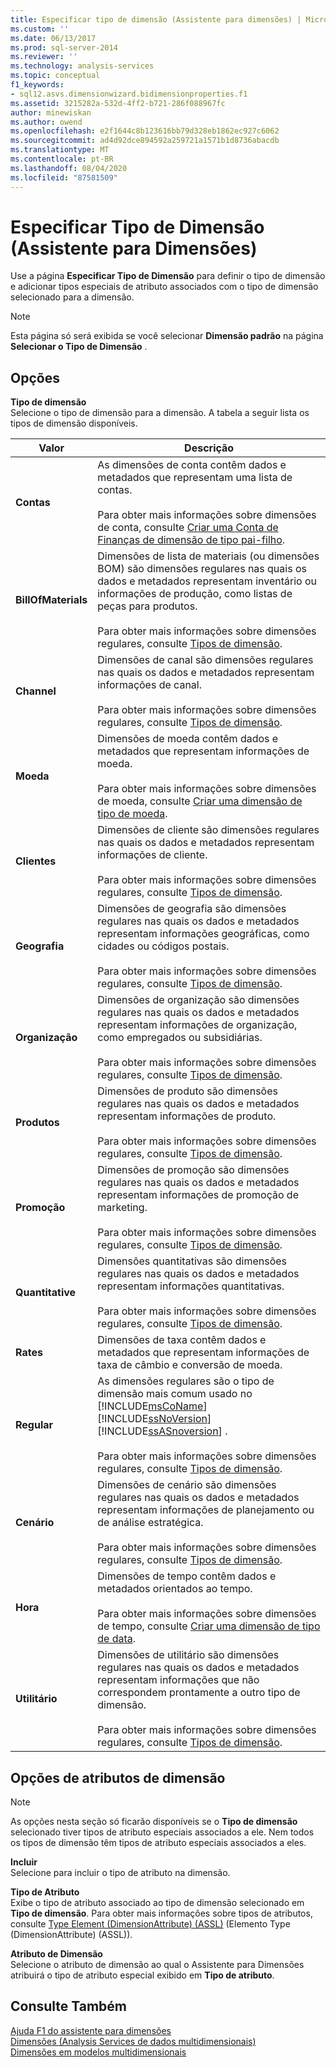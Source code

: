 ```yaml
---
title: Especificar tipo de dimensão (Assistente para dimensões) | Microsoft Docs
ms.custom: ''
ms.date: 06/13/2017
ms.prod: sql-server-2014
ms.reviewer: ''
ms.technology: analysis-services
ms.topic: conceptual
f1_keywords:
- sql12.asvs.dimensionwizard.bidimensionproperties.f1
ms.assetid: 3215282a-532d-4ff2-b721-286f088967fc
author: minewiskan
ms.author: owend
ms.openlocfilehash: e2f1644c8b123616bb79d328eb1862ec927c6062
ms.sourcegitcommit: ad4d92dce894592a259721a1571b1d8736abacdb
ms.translationtype: MT
ms.contentlocale: pt-BR
ms.lasthandoff: 08/04/2020
ms.locfileid: "87581509"
---
```

# <a name="specify-dimension-type-dimension-wizard"></a>Especificar Tipo de Dimensão (Assistente para Dimensões)
  Use a página **Especificar Tipo de Dimensão** para definir o tipo de dimensão e adicionar tipos especiais de atributo associados com o tipo de dimensão selecionado para a dimensão.  
  
> [!NOTE]  
>  Esta página só será exibida se você selecionar **Dimensão padrão** na página **Selecionar o Tipo de Dimensão** .  
  
## <a name="options"></a>Opções  
 **Tipo de dimensão**  
 Selecione o tipo de dimensão para a dimensão. A tabela a seguir lista os tipos de dimensão disponíveis.  
  
|Valor|Descrição|  
|-----------|-----------------|  
|**Contas**|As dimensões de conta contêm dados e metadados que representam uma lista de contas.<br /><br /> Para obter mais informações sobre dimensões de conta, consulte [Criar uma Conta de Finanças de dimensão de tipo pai-filho](multidimensional-models/database-dimensions-finance-account-of-parent-child-type.md).|  
|**BillOfMaterials**|Dimensões de lista de materiais (ou dimensões BOM) são dimensões regulares nas quais os dados e metadados representam inventário ou informações de produção, como listas de peças para produtos.<br /><br /> Para obter mais informações sobre dimensões regulares, consulte [Tipos de dimensão](multidimensional-models-olap-logical-dimension-objects/database-dimension-properties-types.md).|  
|**Channel**|Dimensões de canal são dimensões regulares nas quais os dados e metadados representam informações de canal.<br /><br /> Para obter mais informações sobre dimensões regulares, consulte [Tipos de dimensão](multidimensional-models-olap-logical-dimension-objects/database-dimension-properties-types.md).|  
|**Moeda**|Dimensões de moeda contêm dados e metadados que representam informações de moeda.<br /><br /> Para obter mais informações sobre dimensões de moeda, consulte [Criar uma dimensão de tipo de moeda](multidimensional-models/database-dimensions-create-a-currency-type-dimension.md).|  
|**Clientes**|Dimensões de cliente são dimensões regulares nas quais os dados e metadados representam informações de cliente.<br /><br /> Para obter mais informações sobre dimensões regulares, consulte [Tipos de dimensão](multidimensional-models-olap-logical-dimension-objects/database-dimension-properties-types.md).|  
|**Geografia**|Dimensões de geografia são dimensões regulares nas quais os dados e metadados representam informações geográficas, como cidades ou códigos postais.<br /><br /> Para obter mais informações sobre dimensões regulares, consulte [Tipos de dimensão](multidimensional-models-olap-logical-dimension-objects/database-dimension-properties-types.md).|  
|**Organização**|Dimensões de organização são dimensões regulares nas quais os dados e metadados representam informações de organização, como empregados ou subsidiárias.<br /><br /> Para obter mais informações sobre dimensões regulares, consulte [Tipos de dimensão](multidimensional-models-olap-logical-dimension-objects/database-dimension-properties-types.md).|  
|**Produtos**|Dimensões de produto são dimensões regulares nas quais os dados e metadados representam informações de produto.<br /><br /> Para obter mais informações sobre dimensões regulares, consulte [Tipos de dimensão](multidimensional-models-olap-logical-dimension-objects/database-dimension-properties-types.md).|  
|**Promoção**|Dimensões de promoção são dimensões regulares nas quais os dados e metadados representam informações de promoção de marketing.<br /><br /> Para obter mais informações sobre dimensões regulares, consulte [Tipos de dimensão](multidimensional-models-olap-logical-dimension-objects/database-dimension-properties-types.md).|  
|**Quantitative**|Dimensões quantitativas são dimensões regulares nas quais os dados e metadados representam informações quantitativas.<br /><br /> Para obter mais informações sobre dimensões regulares, consulte [Tipos de dimensão](multidimensional-models-olap-logical-dimension-objects/database-dimension-properties-types.md).|  
|**Rates**|Dimensões de taxa contêm dados e metadados que representam informações de taxa de câmbio e conversão de moeda.|  
|**Regular**|As dimensões regulares são o tipo de dimensão mais comum usado no [!INCLUDE[msCoName](../includes/msconame-md.md)] [!INCLUDE[ssNoVersion](../includes/ssnoversion-md.md)] [!INCLUDE[ssASnoversion](../includes/ssasnoversion-md.md)] .<br /><br /> Para obter mais informações sobre dimensões regulares, consulte [Tipos de dimensão](multidimensional-models-olap-logical-dimension-objects/database-dimension-properties-types.md).|  
|**Cenário**|Dimensões de cenário são dimensões regulares nas quais os dados e metadados representam informações de planejamento ou de análise estratégica.<br /><br /> Para obter mais informações sobre dimensões regulares, consulte [Tipos de dimensão](multidimensional-models-olap-logical-dimension-objects/database-dimension-properties-types.md).|  
|**Hora**|Dimensões de tempo contêm dados e metadados orientados ao tempo.<br /><br /> Para obter mais informações sobre dimensões de tempo, consulte [Criar uma dimensão de tipo de data](multidimensional-models/database-dimensions-create-a-date-type-dimension.md).|  
|**Utilitário**|Dimensões de utilitário são dimensões regulares nas quais os dados e metadados representam informações que não correspondem prontamente a outro tipo de dimensão.<br /><br /> Para obter mais informações sobre dimensões regulares, consulte [Tipos de dimensão](multidimensional-models-olap-logical-dimension-objects/database-dimension-properties-types.md).|  
  
## <a name="dimension-attributes-options"></a>Opções de atributos de dimensão  
  
> [!NOTE]  
>  As opções nesta seção só ficarão disponíveis se o **Tipo de dimensão** selecionado tiver tipos de atributo especiais associados a ele. Nem todos os tipos de dimensão têm tipos de atributo especiais associados a eles.  
  
 **Incluir**  
 Selecione para incluir o tipo de atributo na dimensão.  
  
 **Tipo de Atributo**  
 Exibe o tipo de atributo associado ao tipo de dimensão selecionado em **Tipo de dimensão**. Para obter mais informações sobre tipos de atributos, consulte [Type Element &#40;DimensionAttribute&#41; &#40;ASSL&#41;](https://docs.microsoft.com/bi-reference/assl/properties/type-element-dimensionattribute-assl) (Elemento Type &#40;DimensionAttribute&#41; &#40;ASSL&#41;).  
  
 **Atributo de Dimensão**  
 Selecione o atributo de dimensão ao qual o Assistente para Dimensões atribuirá o tipo de atributo especial exibido em **Tipo de atributo**.  
  
## <a name="see-also"></a>Consulte Também  
 [Ajuda F1 do assistente para dimensões](dimension-wizard-f1-help.md)   
 [Dimensões &#40;Analysis Services de dados multidimensionais&#41;](multidimensional-models-olap-logical-dimension-objects/dimensions-analysis-services-multidimensional-data.md)   
 [Dimensões em modelos multidimensionais](multidimensional-models/dimensions-in-multidimensional-models.md)  
  
  

